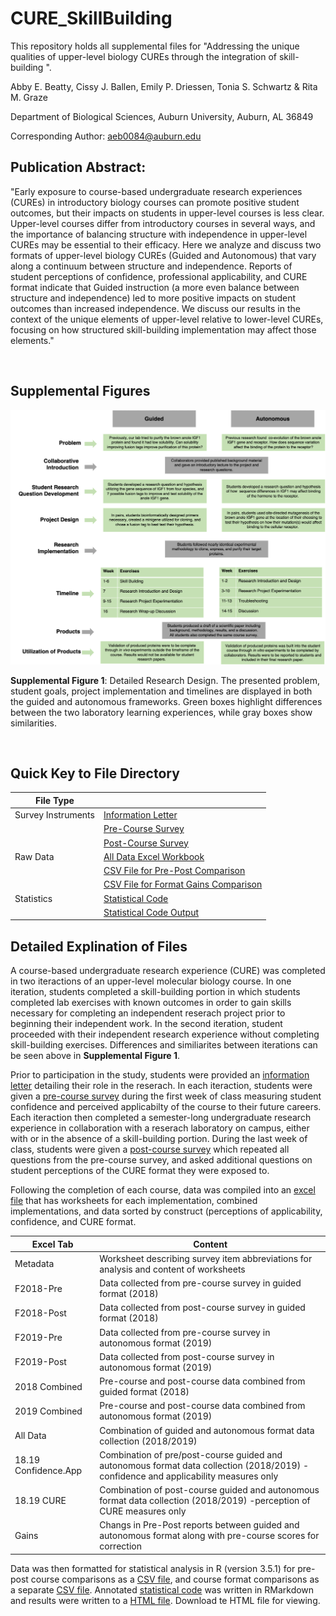 # CURE_SkillBuilding
This repository holds all supplemental files for "Addressing the unique qualities of upper-level biology CUREs through the integration of skill-building ".

Abby E. Beatty, Cissy J. Ballen, Emily P. Driessen, Tonia S. Schwartz & Rita M. Graze

Department of Biological Sciences, Auburn University, Auburn, AL 36849

Corresponding Author: aeb0084@auburn.edu



## Publication Abstract: 
"Early exposure to course-based undergraduate research experiences (CUREs) in introductory biology courses can promote positive student outcomes, but their impacts on students in upper-level courses is less clear. Upper-level courses differ from introductory courses in several ways, and the importance of balancing structure with independence in upper-level CUREs may be essential to their efficacy. Here we analyze and discuss two formats of upper-level biology CUREs (Guided and Autonomous) that vary along a continuum between structure and independence. Reports of student perceptions of confidence, professional applicability, and CURE format indicate that Guided instruction (a more even balance between structure and independence) led to more positive impacts on student outcomes than increased independence. We discuss our results in the context of the unique elements of upper-level relative to lower-level CUREs, focusing on how structured skill-building implementation may affect those elements."

&nbsp;

## Supplemental Figures
<img src="SuppFig1.png" width="600">

**Supplemental Figure 1**: Detailed Research Design. The presented problem, student goals, project implementation and timelines are displayed in both the guided and autonomous frameworks.  Green boxes highlight differences between the two laboratory learning experiences, while gray boxes show similarities.

&nbsp;

## Quick Key to File Directory
File Type | &nbsp;
------------------------------------ | -----------------------------------------------------
Survey Instruments                   | [Information Letter](Information_Letter_2019.docx)
&nbsp;                               | [Pre-Course Survey](Pre_Survey_2019_edit.pdf)
&nbsp;                               | [Post-Course Survey](Post_Survey_2019_edit.pdf)
Raw Data                             | [All Data Excel Workbook](Final.Data.Set.12_2_20.xlsx)
&nbsp;                               | [CSV File for Pre-Post Comparison](Models.csv)
&nbsp;                               | [CSV File for Format Gains Comparison](Gains.csv)
Statistics                           | [Statistical Code](ICB_SkillBuilding_CURE.Rmd)
&nbsp;                               | [Statistical Code Output](ICB_SkillBuilding_CURE.html)

## Detailed Explination of Files

A course-based undergraduate research experience (CURE) was completed in two iteractions of an upper-level molecular biology course. In one iteration, students completed a skill-building portion in which students completed lab exercises with known outcomes in order to gain skills necessary for completing an independent reserach project prior to beginning their independent work. In the second iteration, student proceeded with their independent research experience without completing skill-building exercises. Differences and similiarites between iterations can be seen above in **Supplemental Figure 1**.

Prior to participation in the study, students were provided an [information letter](Information_Letter_2019.docx) detailing their role in the reserach. In each iteraction, students were given a [pre-course survey](Pre_Survey_2019_edit.pdf) during the first week of class measuring student confidence and perceived applicabilty of the course to their future careers. Each iteraction then completed a semester-long undergraduate research experience in collaboration with a reserach laboratory on campus, either with or in the absence of a skill-building portion. During the last week of class, students were given a [post-course survey](Post_Survey_2019_edit.pdf) which repeated all questions from the pre-course survey, and asked additional questions on student perceptions of the CURE format they were exposed to.

Following the completion of each course, data was compiled into an [excel file](Final.Data.Set.xlsx) that has worksheets for each implementation, combined implementations, and data sorted by construct (perceptions of applicability, confidence, and CURE format. 
  
Excel Tab| Content
--------------------------- | -----------------------------------------------------
Metadata                 | Worksheet describing survey item abbreviations for analysis and content of worksheets
F2018-Pre                | Data collected from pre-course survey in guided format (2018)
F2018-Post               | Data collected from post-course survey in guided format (2018)
F2019-Pre                | Data collected from pre-course survey in autonomous format (2019)
F2019-Post               | Data collected from post-course survey in autonomous format (2019)
2018 Combined            | Pre-course and post-course data combined from guided format (2018)
2019 Combined            | Pre-course and post-course data combined from autonomous format (2019)
All Data                 | Combination of guided and autonomous format data collection (2018/2019)
18.19 Confidence.App     | Combination of pre/post-course guided and autonomous format data collection (2018/2019) -confidence and applicability measures only
18.19 CURE               | Combination of post-course guided and autonomous format data collection (2018/2019) -perception of CURE measures only
Gains                    | Changs in Pre-Post reports between guided and autonomous format along with pre-course scores for correction


Data was then formatted for statistical analysis in R (version 3.5.1) for pre-post course comparisons as a [CSV file](Models.csv), and course format comparisons as a separate [CSV file](Gains.csv). Annotated [statistical code](ICB_SkillBuilding_CURE.Rmd) was written in RMarkdown and results were written to a [HTML file](ICB_SkillBuilding_CURE.html). Download te HTML file for viewing.

